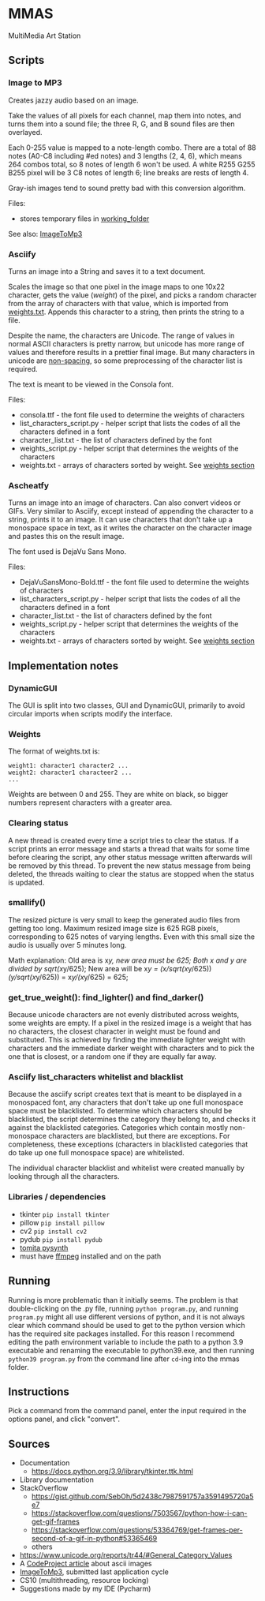 # MMAS
MultiMedia Art Station

## Scripts

### Image to MP3

Creates jazzy audio based on an image.

Take the values of all pixels for each channel, map them into notes, and turns them into a sound file; the three R, G,
and B sound files are then overlayed.

Each 0-255 value is mapped to a note-length combo. There are a total of 88 notes (A0-C8 including #ed notes) and 3
lengths (2, 4, 6), which means 264 combos total, so 8 notes of length 6 won't be used.
A white R255 G255 B255 pixel will be 3 C8 notes of length 6; line breaks are rests of length 4.

Gray-ish images tend to sound pretty bad with this conversion algorithm.

Files:
* stores temporary files in [working_folder](res/working_folder)

See also: [ImageToMp3](https://github.com/mirunaish/image-to-mp3)

### Asciify
Turns an image into a String and saves it to a text document.

Scales the image so that one pixel in the image maps to one 10x22 character, gets the value (*weight*) of the pixel, and
picks a random character from the array of characters with that value, which is imported from
[weights.txt](res/asciify/weights.txt). Appends this character to a string, then prints the string to a file.

Despite the name, the characters are Unicode. The range of values in normal ASCII characters is pretty narrow, but
unicode has more range of values and therefore results in a prettier final image. But many characters in unicode are
[non-spacing](#asciify-list_characters-whitelist-and-blacklist), so some preprocessing of the character list is required.

The text is meant to be viewed in the Consola font.

Files:
* consola.ttf - the font file used to determine the weights of characters
* list_characters_script.py - helper script that lists the codes of all the characters defined in a font
* character_list.txt - the list of characters defined by the font
* weights_script.py - helper script that determines the weights of the characters
* weights.txt - arrays of characters sorted by weight. See [weights section](#weights)

### Ascheatfy
Turns an image into an image of characters. Can also convert videos or GIFs. Very similar to Asciify, except instead of
appending the character to a string, prints it to an image. It can use characters that don't take up a monospace space
in text, as it writes the character on the character image and pastes this on the result image.

The font used is DejaVu Sans Mono.

Files:
* DejaVuSansMono-Bold.ttf - the font file used to determine the weights of characters
* list_characters_script.py - helper script that lists the codes of all the characters defined in a font
* character_list.txt - the list of characters defined by the font
* weights_script.py - helper script that determines the weights of the characters
* weights.txt - arrays of characters sorted by weight. See [weights section](#weights)

## Implementation notes

### DynamicGUI
The GUI is split into two classes, GUI and DynamicGUI, primarily to avoid circular imports when scripts modify the
interface.

### Weights
The format of weights.txt is:
```
weight1: character1 character2 ...
weight2: character1 characteer2 ...
...
```
Weights are between 0 and 255. They are white on black, so bigger numbers represent characters with a greater area.

### Clearing status
A new thread is created every time a script tries to clear the status. If a script prints an error message and starts a
thread that waits for some time before clearing the script, any other status message written afterwards will be removed
by this thread. To prevent the new status message from being deleted, the threads waiting to clear the status are
stopped when the status is updated.

### smallify()
The resized picture is very small to keep the generated audio files from getting too long. Maximum resized image size
is 625 RGB pixels, corresponding to 625 notes of varying lengths. Even with this small size the audio is usually over 5
minutes long.

Math explanation:
Old area is x*y, new area must be 625; 
Both x and y are divided by sqrt(x*y/625); 
New area will be x*y = (x/sqrt(x*y/625))*(y/sqrt(x*y/625)) = x*y/(x*y/625) = 625; 

### get_true_weight(): find_lighter() and find_darker()
Because unicode characters are not evenly distributed across weights, some weights are empty. If a pixel in the resized
image is a weight that has no characters, the closest character in weight must be found and substituted. This is
achieved by finding the immediate lighter weight with characters and the immediate darker weight with characters and to
pick the one that is closest, or a random one if they are equally far away.

### Asciify list_characters whitelist and blacklist
Because the asciify script creates text that is meant to be displayed in a monospaced font, any characters that don't
take up one full monospace space must be blacklisted. To determine which characters should be blacklisted, the script
determines the category they belong to, and checks it against the blacklisted categories. Categories which contain
mostly non-monospace characters are blacklisted, but there are exceptions. For completeness, these exceptions
(characters in blacklisted categories that do take up one full monospace space) are whitelisted.

The individual character blacklist and whitelist were created manually by looking through all the characters.

### Libraries / dependencies
* tkinter `pip install tkinter`
* pillow `pip install pillow`
* cv2 `pip install cv2`
* pydub `pip install pydub`
* [tomita pysynth](https://mdoege.github.io/PySynth/)
* must have [ffmpeg](https://ffmpeg.org/download.html) installed and on the path

## Running
Running is more problematic than it initially seems. The problem is that double-clicking on the .py file, running
`python program.py`, and running `program.py` might all use different versions of python, and it is not always clear
which command should be used to get to the python version which has the required site packages installed. For this
reason I recommend editing the path environment variable to include the path to a python 3.9 executable and renaming
the executable to python39.exe, and then running `python39 program.py` from the command line after `cd`-ing into the mmas
folder.

## Instructions
Pick a command from the command panel, enter the input required in the options panel,
and click "convert".

## Sources
* Documentation
  * https://docs.python.org/3.9/library/tkinter.ttk.html
* Library documentation
* StackOverflow
  * https://gist.github.com/SebOh/5d2438c7987591757a3591495720a5e7
  * https://stackoverflow.com/questions/7503567/python-how-i-can-get-gif-frames
  * https://stackoverflow.com/questions/53364769/get-frames-per-second-of-a-gif-in-python#53365469
  * others
* https://www.unicode.org/reports/tr44/#General_Category_Values
* A [CodeProject article](https://www.codeproject.com/Articles/1179876/Unicode-Art) about ascii images
* [ImageToMp3](https://github.com/mirunaish/image-to-mp3), submitted last application cycle
* CS10 (multithreading, resource locking)
* Suggestions made by my IDE (Pycharm)